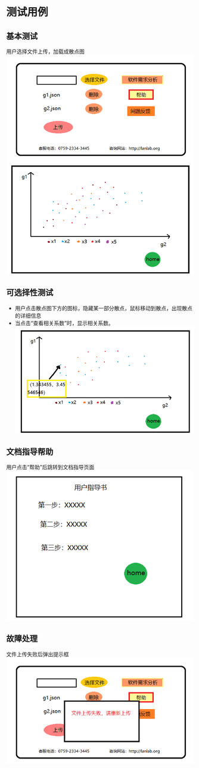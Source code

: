 # 测试用例
## 基本测试
   用户选择文件上传，加载成散点图    
![](https://raw.githubusercontent.com/bananahab/System/master/docs/image/homePage.png)  
![](https://raw.githubusercontent.com/bananahab/System/master/docs/image/page1.png)  
## 可选择性测试
- 用户点击散点图下方的图标，隐藏某一部分散点，鼠标移动到散点，出现散点的详细信息
- 当点击“查看相关系数”时，显示相关系数。
![](https://raw.githubusercontent.com/bananahab/System/master/docs/image/page2.png)  
## 文档指导帮助
   用户点击“帮助”后跳转到文档指导页面  
![](https://raw.githubusercontent.com/bananahab/System/master/docs/image/page4.png)  
## 故障处理
   文件上传失败后弹出提示框  
![](https://raw.githubusercontent.com/bananahab/System/master/docs/image/errorPage.png)  
